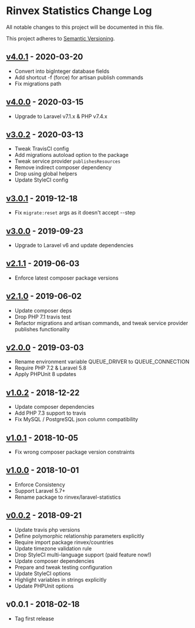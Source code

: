 # Rinvex Statistics Change Log

All notable changes to this project will be documented in this file.

This project adheres to [Semantic Versioning](CONTRIBUTING.md).


## [v4.0.1] - 2020-03-20
- Convert into bigInteger database fields
- Add shortcut -f (force) for artisan publish commands
- Fix migrations path

## [v4.0.0] - 2020-03-15
- Upgrade to Laravel v7.1.x & PHP v7.4.x

## [v3.0.2] - 2020-03-13
- Tweak TravisCI config
- Add migrations autoload option to the package
- Tweak service provider `publishesResources`
- Remove indirect composer dependency
- Drop using global helpers
- Update StyleCI config

## [v3.0.1] - 2019-12-18
- Fix `migrate:reset` args as it doesn't accept --step

## [v3.0.0] - 2019-09-23
- Upgrade to Laravel v6 and update dependencies

## [v2.1.1] - 2019-06-03
- Enforce latest composer package versions

## [v2.1.0] - 2019-06-02
- Update composer deps
- Drop PHP 7.1 travis test
- Refactor migrations and artisan commands, and tweak service provider publishes functionality

## [v2.0.0] - 2019-03-03
- Rename environment variable QUEUE_DRIVER to QUEUE_CONNECTION
- Require PHP 7.2 & Laravel 5.8
- Apply PHPUnit 8 updates

## [v1.0.2] - 2018-12-22
- Update composer dependencies
- Add PHP 7.3 support to travis
- Fix MySQL / PostgreSQL json column compatibility

## [v1.0.1] - 2018-10-05
- Fix wrong composer package version constraints

## [v1.0.0] - 2018-10-01
- Enforce Consistency
- Support Laravel 5.7+
- Rename package to rinvex/laravel-statistics

## [v0.0.2] - 2018-09-21
- Update travis php versions
- Define polymorphic relationship parameters explicitly
- Require import package rinvex/countries
- Update timezone validation rule
- Drop StyleCI multi-language support (paid feature now!)
- Update composer dependencies
- Prepare and tweak testing configuration
- Update StyleCI options
- Highlight variables in strings explicitly
- Update PHPUnit options

## v0.0.1 - 2018-02-18
- Tag first release

[v4.0.1]: https://github.com/rinvex/laravel-statistics/compare/v4.0.0...v4.0.1
[v4.0.0]: https://github.com/rinvex/laravel-statistics/compare/v3.0.2...v4.0.0
[v3.0.2]: https://github.com/rinvex/laravel-statistics/compare/v3.0.1...v3.0.2
[v3.0.1]: https://github.com/rinvex/laravel-statistics/compare/v3.0.0...v3.0.1
[v3.0.0]: https://github.com/rinvex/laravel-statistics/compare/v2.1.1...v3.0.0
[v2.1.1]: https://github.com/rinvex/laravel-statistics/compare/v2.1.0...v2.1.1
[v2.1.0]: https://github.com/rinvex/laravel-statistics/compare/v2.0.0...v2.1.0
[v2.0.0]: https://github.com/rinvex/laravel-statistics/compare/v1.0.2...v2.0.0
[v1.0.2]: https://github.com/rinvex/laravel-statistics/compare/v1.0.1...v1.0.2
[v1.0.1]: https://github.com/rinvex/laravel-statistics/compare/v1.0.0...v1.0.1
[v1.0.0]: https://github.com/rinvex/laravel-statistics/compare/v0.0.2...v1.0.0
[v0.0.2]: https://github.com/rinvex/laravel-statistics/compare/v0.0.1...v0.0.2
